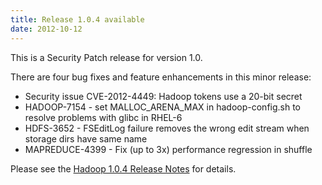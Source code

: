 ```yaml
---
title: Release 1.0.4 available
date: 2012-10-12
---
```

<!---
  Licensed under the Apache License, Version 2.0 (the "License");
  you may not use this file except in compliance with the License.
  You may obtain a copy of the License at

   https://www.apache.org/licenses/LICENSE-2.0

  Unless required by applicable law or agreed to in writing, software
  distributed under the License is distributed on an "AS IS" BASIS,
  WITHOUT WARRANTIES OR CONDITIONS OF ANY KIND, either express or implied.
  See the License for the specific language governing permissions and
  limitations under the License. See accompanying LICENSE file.
-->

This is a Security Patch release for version 1.0.

There are four bug fixes and feature enhancements in this minor release:

-   Security issue CVE-2012-4449: Hadoop tokens use a 20-bit secret
-   HADOOP-7154 - set MALLOC\_ARENA\_MAX in hadoop-config.sh to resolve
problems with glibc in RHEL-6
-   HDFS-3652 - FSEditLog failure removes the wrong edit stream when
storage dirs have same name
-   MAPREDUCE-4399 - Fix (up to 3x) performance regression in shuffle

Please see the [Hadoop 1.0.4 Release
Notes](https://hadoop.apache.org/docs/r1.0.4/releasenotes.html) for
details.

